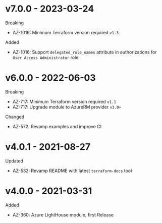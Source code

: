 # v7.0.0 - 2023-03-24

Breaking
  * AZ-1016: Minimum Terraform version required `v1.3`

Added
  * AZ-1016: Support `delegated_role_names` attribute in authorizations for `User Access Administrator` role

# v6.0.0 - 2022-06-03

Breaking
  * AZ-717: Minimum Terraform version required `v1.1`
  * AZ-717: Upgrade module to AzureRM provider `v3.0+`

Changed
  * AZ-572: Revamp examples and improve CI

# v4.0.1 - 2021-08-27

Updated
  * AZ-532: Revamp README with latest `terraform-docs` tool

# v4.0.0 - 2021-03-31

Added
  * AZ-360: Azure LightHouse module, first Release

